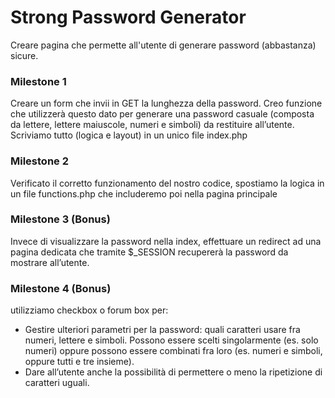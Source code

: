 # Strong Password Generator

Creare pagina che permette all'utente di generare password (abbastanza) sicure.

### Milestone 1 
Creare un form che invii in GET la lunghezza della password. 
Creo funzione che utilizzerà questo dato per generare una password casuale (composta da lettere, lettere maiuscole, numeri e simboli) da restituire all’utente.
Scriviamo tutto (logica e layout) in un unico file index.php

### Milestone 2
Verificato il corretto funzionamento del nostro codice, spostiamo la logica in un file functions.php che includeremo poi nella pagina principale

### Milestone 3 (Bonus)
Invece di visualizzare la password nella index, effettuare un redirect ad una pagina dedicata che tramite $_SESSION recupererà la password da mostrare all’utente.

### Milestone 4 (Bonus)
utilizziamo checkbox o forum box per:
* Gestire ulteriori parametri per la password: quali caratteri usare fra numeri, lettere e simboli. Possono essere scelti singolarmente (es. solo numeri) oppure possono essere combinati fra loro (es. numeri e simboli, oppure tutti e tre insieme).
* Dare all’utente anche la possibilità di permettere o meno la ripetizione di caratteri uguali.